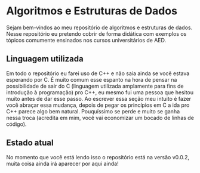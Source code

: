 # Algoritmos e Estruturas de Dados

Sejam bem-vindos ao meu repositório de algoritmos e estruturas de dados. Nesse repositório eu pretendo cobrir de forma didática com exemplos os tópicos comumente ensinados nos cursos universitários de AED.

## Linguagem utilizada

Em todo o repositório eu farei uso de C++ e não saia ainda se você estava esperando por C. É muito comum esse espanto na hora de pensar na possibilidade de sair do C (linguagem utilizada amplamente para fins de introdução à programação) pro C++, eu mesmo fui uma pessoa que hesitou muito antes de dar esse passo. Ao escrever essa seção meu intuito é fazer você abraçar essa mudança, depois de pegar os princípios em C a ida pro C++ parece algo bem natural. Pouquíssimo se perde e muito se ganha nessa troca (acredita em mim, você vai economizar um bocado de linhas de código).

## Estado atual

No momento que você está lendo isso o repositório está na versão v0.0.2, muita coisa ainda irá aparecer por aqui ainda!
